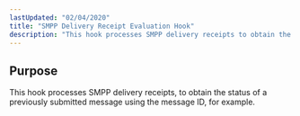 ```yaml
---
lastUpdated: "02/04/2020"
title: "SMPP Delivery Receipt Evaluation Hook"
description: "This hook processes SMPP delivery receipts to obtain the status of a previously submitted message using the message ID for example..."
---
```



## <a name="SMPPDeliveryReceiptEvaluationHook.purpose"></a> Purpose

This hook processes SMPP delivery receipts, to obtain the status of a previously submitted message using the message ID, for example.